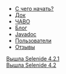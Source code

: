 <ul class="main-menu-pages">
  <li><a href="{{ BASE_PATH }}/quick-start.html">С чего начать?</a></li>
  <li><a href="{{ BASE_PATH }}/documentation.html">Док</a></li>
  <li><a href="{{ BASE_PATH }}/faq.html">ЧАВО</a></li>
  <li><a href="{{ BASE_PATH }}/blog.html">Блог</a></li>
  <li><a href="{{ BASE_PATH }}/javadoc.html">Javadoc</a></li>
  <li><a href="{{ BASE_PATH }}/users.html">Пользователи</a></li>
  <li><a href="{{ BASE_PATH }}/quotes.html">Отзывы</a></li>
  <li style="display:none;"><a href="{{ BASE_PATH }}/thanks.html">Мы говорим спасибо</a></li>
</ul>

<div class="news">
  <div class="news-line"><a href="http://selenide.org/2017/01/26/selenide-4.2.1/">Вышла Selenide 4.2.1</a></div>
  <div class="news-line"><a href="/2016/12/30/selenide-4.2/">Вышла Selenide 4.2</a></div>
  <!--
  <div class="news-line"><a href="/2016/12/01/selenide-4.1/">Вышла Selenide 4.1</a></div>
  <div class="news-line"><a href="https://www.surveymonkey.com/r/RWPN56G">Заполните опросник про Selenide!</a></div>
  -->
</div>

<h3 style="display:none">Блог</h3>
<div class="archive" style="display:none">
  {% assign posts_collate = site.posts %}
  {% include JB/posts_collate %}
  <a href="{{ BASE_PATH }}/archive.html" class="right small">Блог</a>
</div>
